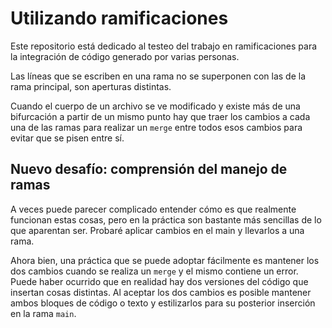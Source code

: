 # Utilizando ramificaciones

Este repositorio está dedicado al testeo del trabajo en ramificaciones para la integración de código generado por varias personas.

Las líneas que se escriben en una rama no se superponen con las de la rama principal, son aperturas distintas.

Cuando el cuerpo de un archivo se ve modificado y existe más de una bifurcación a partir de un mismo punto hay que traer los cambios a cada una de las ramas para realizar un `merge` entre todos esos cambios para evitar que se pisen entre sí.

## Nuevo desafío: comprensión del manejo de ramas

A veces puede parecer complicado entender cómo es que realmente funcionan estas cosas, pero en la práctica son bastante más sencillas de lo que aparentan ser. Probaré aplicar cambios en el main y llevarlos a una rama.

Ahora bien, una práctica que se puede adoptar fácilmente es mantener los dos cambios cuando se realiza un `merge` y el mismo contiene un error. Puede haber ocurrido que en realidad hay dos versiones del código que insertan cosas distintas. Al aceptar los dos cambios es posible mantener ambos bloques de código o texto y estilizarlos para su posterior inserción en la rama `main`.

